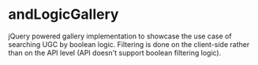 # andLogicGallery
jQuery powered gallery implementation to showcase the use case of searching UGC by boolean logic. Filtering is done on the client-side rather than on the API level (API doesn't support boolean filtering logic).

